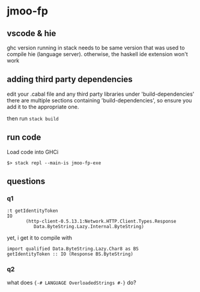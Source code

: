 # jmoo-fp

## vscode & hie
ghc version running in stack needs to be same version that was used to compile hie (language server). otherwise, the haskell ide extension won't work


## adding third party dependencies
edit your <project-name>.cabal file and any third party libraries under 'build-dependencies'
there are multiple sections containing 'build-dependencies', so ensure you add it to the appropriate one.

then run `stack build`


## run code

Load code into GHCi
```
$> stack repl --main-is jmoo-fp-exe
```



## questions

### q1
```
:t getIdentityToken
IO
       (http-client-0.5.13.1:Network.HTTP.Client.Types.Response
          Data.ByteString.Lazy.Internal.ByteString)
```

yet, i get it to compile with
```
import qualified Data.ByteString.Lazy.Char8 as BS
getIdentityToken :: IO (Response BS.ByteString)
```

### q2
what does `{-# LANGUAGE OverloadedStrings #-}` do?

